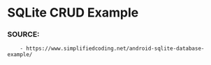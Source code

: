 # SQLite CRUD Example






### SOURCE:
        - https://www.simplifiedcoding.net/android-sqlite-database-example/